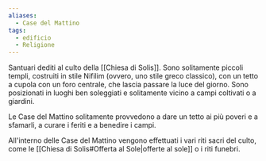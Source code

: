```yaml
---
aliases:
  - Case del Mattino
tags:
  - edificio
  - Religione
---
```

Santuari dediti al culto della [[Chiesa di Solis]]. Sono solitamente piccoli templi, costruiti in stile Nifilim (ovvero, uno stile greco classico), con un tetto a cupola con un foro centrale, che lascia passare la luce del giorno. Sono posizionati in luoghi ben soleggiati e solitamente vicino a campi coltivati o a giardini. 

Le Case del Mattino solitamente provvedono a dare un tetto ai più poveri e a sfamarli, a curare i feriti e a benedire i campi. 

All'interno delle Case del Mattino vengono effettuati i vari riti sacri del culto, come le [[Chiesa di Solis#Offerta al Sole|offerte al sole]] o i riti funebri. 